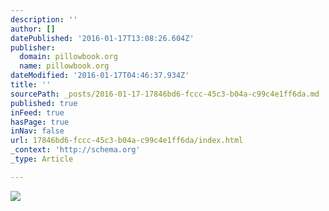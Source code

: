 ```yaml
---
description: ''
author: []
datePublished: '2016-01-17T13:08:26.604Z'
publisher:
  domain: pillowbook.org
  name: pillowbook.org
dateModified: '2016-01-17T04:46:37.934Z'
title: ''
sourcePath: _posts/2016-01-17-17846bd6-fccc-45c3-b04a-c99c4e1ff6da.md
published: true
inFeed: true
hasPage: true
inNav: false
url: 17846bd6-fccc-45c3-b04a-c99c4e1ff6da/index.html
_context: 'http://schema.org'
_type: Article

---
```

![](http://41.media.tumblr.com/67c5c1242762aee13d0a09329cfc50e8/tumblr_o10nlbiVb51rdlv9lo1_500.jpg)